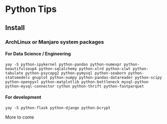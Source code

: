 # Python Tips

## Install
### ArchLinux or Manjaro system packages 

#### For Data Science / Engineering

    yay -S python-ipykernel python-pandas python-numexpr python-beautifulsoup4 python-sqlalchemy python-xlrd python-xlwt python-tabulate python-psycopg2 python-pymysql python-seaborn python-statsmodels gnuplot python-numpy python-pandas-datareader python-scipy python-openpyxl python-matplotlib python-bottleneck mysql-python python-mysql-connector cython python-thrift python-fastparquet

#### For development

    yay -S python-flask python-django python-bcrypt

More to come